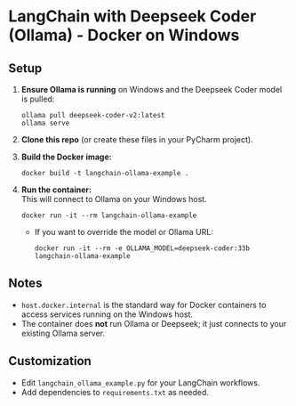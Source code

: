 # LangChain with Deepseek Coder (Ollama) - Docker on Windows

## Setup

1. **Ensure Ollama is running** on Windows and the Deepseek Coder model is pulled:
   ```
   ollama pull deepseek-coder-v2:latest
   ollama serve
   ```

2. **Clone this repo** (or create these files in your PyCharm project).

3. **Build the Docker image:**
   ```
   docker build -t langchain-ollama-example .
   ```

4. **Run the container:**  
   This will connect to Ollama on your Windows host.
   ```
   docker run -it --rm langchain-ollama-example
   ```

   - If you want to override the model or Ollama URL:
     ```
     docker run -it --rm -e OLLAMA_MODEL=deepseek-coder:33b langchain-ollama-example
     ```

## Notes

- `host.docker.internal` is the standard way for Docker containers to access services running on the Windows host.
- The container does **not** run Ollama or Deepseek; it just connects to your existing Ollama server.

## Customization

- Edit `langchain_ollama_example.py` for your LangChain workflows.
- Add dependencies to `requirements.txt` as needed.

